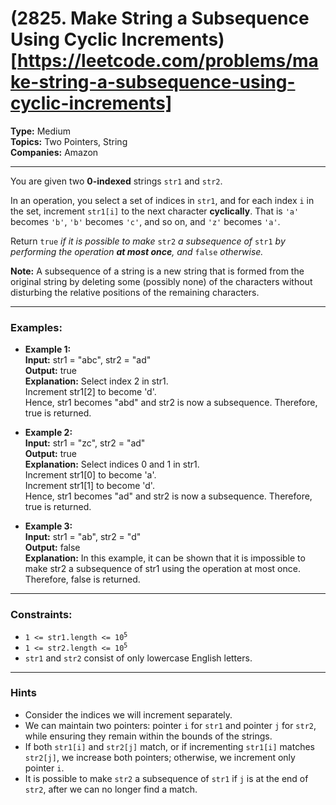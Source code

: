 # (2825. Make String a Subsequence Using Cyclic Increments)[https://leetcode.com/problems/make-string-a-subsequence-using-cyclic-increments]

__Type:__ Medium <br>
__Topics:__ Two Pointers, String <br>
__Companies:__ Amazon
<hr>

You are given two __0-indexed__ strings `str1` and `str2`.

In an operation, you select a set of indices in `str1`, and for each index `i` in the set, increment `str1[i]` to the next character **cyclically**. That is `'a'` becomes `'b'`, `'b'` becomes `'c'`, and so on, and `'z'` becomes `'a'`.

Return `true` *if it is possible to make* `str2` *a subsequence of* `str1` *by performing the operation ***at most once***, and* `false` *otherwise.*

**Note:** A subsequence of a string is a new string that is formed from the original string by deleting some (possibly none) of the characters without disturbing the relative positions of the remaining characters.
<hr>

### Examples:
- **Example 1:** <br>
**Input:** str1 = "abc", str2 = "ad" <br>
**Output:** true <br>
**Explanation:** Select index 2 in str1. <br>
Increment str1[2] to become 'd'. <br>
Hence, str1 becomes "abd" and str2 is now a subsequence. Therefore, true is returned.

- **Example 2:** <br>
**Input:** str1 = "zc", str2 = "ad" <br>
**Output:** true <br>
**Explanation:** Select indices 0 and 1 in str1. <br>
Increment str1[0] to become 'a'. <br>
Increment str1[1] to become 'd'. <br>
Hence, str1 becomes "ad" and str2 is now a subsequence. Therefore, true is returned.

- **Example 3:** <br>
**Input:** str1 = "ab", str2 = "d" <br>
**Output:** false <br>
**Explanation:** In this example, it can be shown that it is impossible to make str2 a subsequence of str1 using the operation at most once. <br>
Therefore, false is returned.
<hr>

### Constraints:
- <code>1 <= str1.length <= 10<sup>5</sup></code>
- <code>1 <= str2.length <= 10<sup>5</sup></code>
- `str1` and `str2` consist of only lowercase English letters.
<hr>

### Hints
- Consider the indices we will increment separately.
- We can maintain two pointers: pointer `i` for `str1` and pointer `j` for `str2`, while ensuring they remain within the bounds of the strings.
- If both `str1[i]` and `str2[j]` match, or if incrementing `str1[i]` matches `str2[j]`, we increase both pointers; otherwise, we increment only pointer `i`.
- It is possible to make `str2` a subsequence of `str1` if `j` is at the end of `str2`, after we can no longer find a match.